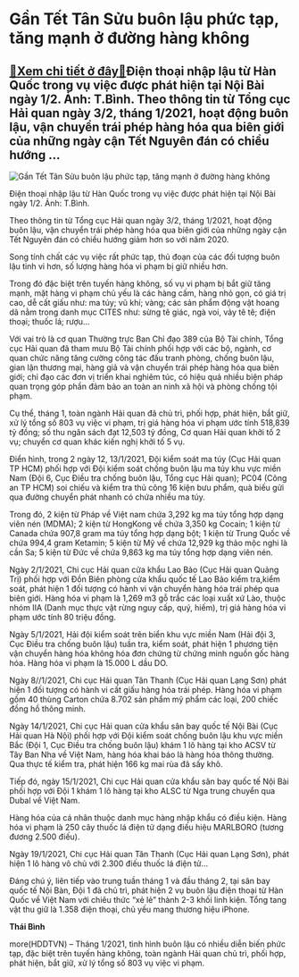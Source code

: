 Gần Tết Tân Sửu buôn lậu phức tạp, tăng mạnh ở đường hàng không
===============================================================

[:gift:Xem chi tiết ở đây:gift:](https://hddtvn.com/gan-tet-tan-suu-buon-lau-phuc-tap-tang-manh-o-duong-hang-khong/)Điện thoại nhập lậu từ Hàn Quốc trong vụ việc được phát hiện tại Nội Bài ngày 1/2. Ảnh: T.Bình. Theo thông tin từ Tổng cục Hải quan ngày 3/2, tháng 1/2021, hoạt động buôn lậu, vận chuyển trái phép hàng hóa qua biên giới của những ngày cận Tết Nguyên đán có chiều hướng …
------------------------------------------------------------------------------------------------------------------------------------------------------------------------------------------------------------------------------------------------------------------------------





![Gần Tết Tân Sửu buôn lậu phức tạp, tăng mạnh ở đường hàng không](https://hddtvn.com/wp-content/uploads/2021/02/23814717.jpg "Gần Tết Tân Sửu buôn lậu phức tạp, tăng mạnh ở đường hàng không")


Điện thoại nhập lậu từ Hàn Quốc trong vụ việc được phát hiện tại Nội Bài ngày 1/2. Ảnh: T.Bình.



Theo thông tin từ Tổng cục Hải quan ngày 3/2, tháng 1/2021, hoạt động buôn lậu, vận chuyển trái phép hàng hóa qua biên giới của những ngày cận Tết Nguyên đán có chiều hướng giảm hơn so với năm 2020.


Song tính chất các vụ việc rất phức tạp, thủ đoạn của các đối tượng buôn lậu tinh vi hơn, số lượng hàng hóa vi phạm bị giữ nhiều hơn.


Trong đó đặc biệt trên tuyến hàng không, số vụ vi phạm bị bắt giữ tăng mạnh, mặt hàng vi phạm chủ yếu là các hàng cấm, hàng nhỏ gọn, có giá trị cao, dễ cất giấu như: ma túy; vũ khí; vàng; các sản phẩm động vật hoang dã nằm trong danh mục CITES như: sừng tê giác, ngà voi, vảy tê tê; điện thoại; thuốc lá; rượu…


Với vai trò là cơ quan Thường trực Ban Chỉ đạo 389 của Bộ Tài chính, Tổng cục Hải quan đã tham mưu Bộ Tài chính phối hợp với các bộ, ngành, cơ quan chức năng tăng cường công tác đấu tranh phòng, chống buôn lậu, gian lận thương mại, hàng giả và vận chuyển trái phép hàng hóa qua biên giới; chỉ đạo các đơn vị triển khai nghiêm túc, có hiệu quả nhiều biện pháp quan trọng góp phần đảm bảo an toàn an ninh xã hội và phòng chống tội phạm.


Cụ thể, tháng 1, toàn ngành Hải quan đã chủ trì, phối hợp, phát hiện, bắt giữ, xử lý tổng số 803 vụ việc vi phạm, trị giá hàng hóa vi phạm ước tính 518,839 tỷ đồng; số thu ngân sách đạt 12,503 tỷ đồng, Cơ quan Hải quan khởi tố 2 vụ; chuyển cơ quan khác kiến nghị khởi tố 5 vụ.


Điển hình, trong 2 ngày 12, 13/1/2021, Đội kiểm soát ma túy (Cục Hải quan TP HCM) phối hợp với Đội kiểm soát chống buôn lậu ma túy khu vực miền Nam (Đội 6, Cục Điều tra chống buôn lậu, Tổng cục Hải quan); PC04 (Công an TP HCM) soi chiếu và kiểm tra thủ công 16 kiện bưu phẩm, quà biếu gửi qua đường chuyển phát nhanh có chứa nhiều ma túy.


Trong đó, 2 kiện từ Pháp về Việt nam chứa 3,292 kg ma túy tổng hợp dạng viên nén (MDMA); 2 kiện từ HongKong về chứa 3,350 kg Cocain; 1 kiện từ Canada chứa 907,8 gram ma túy tổng hợp dạng bột; 1 kiện từ Trung Quốc về chứa 994,4 gram Ketamin; 5 kiện từ Mỹ về chứa 12,929 kg thảo mộc nghi là cần Sa; 5 kiện từ Đức về chứa 9,863 kg ma túy tổng hợp dạng viên nén.


Ngày 2/1/2021, Chi cục Hải quan cửa khẩu Lao Bảo (Cục Hải quan Quảng Trị) phối hợp với Đồn Biên phòng cửa khẩu quốc tế Lao Bảo kiểm tra,kiểm soát, phát hiện 1 đối tượng có hành vi vận chuyển hàng hóa trái phép qua biên giới. Hàng hóa vi phạm là 1,269 m3 gỗ trắc các loại xuất xứ Lào, thuộc nhóm IIA (Danh mục thực vật rừng nguy cấp, quý, hiếm), trị giá hàng hóa vi phạm ước tính 80 triệu đồng.


Ngày 5/1/2021, Hải đội kiểm soát trên biển khu vực miền Nam (Hải đội 3, Cục Điều tra chống buôn lậu) tuần tra, kiểm soát, phát hiện 1 phương tiện vận chuyển hàng hóa không hóa đơn chứng từ chứng minh nguồn gốc hàng hóa. Hàng hóa vi phạm là 15.000 L dầu DO.


Ngày 8//1/2021, Chi cục Hải quan Tân Thanh (Cục Hải quan Lạng Sơn) phát hiện 1 đối tượng có hành vi cất giấu hàng hóa trái phép. Hàng hóa vi phạm gồm 40 thùng Carton chứa 8.702 sản phẩm mỹ phẩm các loại, 200 chiếc đồng hồ thông minh.


Ngày 14/1/2021, Chi cục Hải quan cửa khẩu sân bay quốc tế Nội Bài (Cục Hải quan Hà Nội) phối hợp với Đội kiểm soát chống buôn lậu khu vực miền Bắc (Đội 1, Cục Điều tra chống buôn lậu) khám 1 lô hàng tại kho ACSV từ Tây Ban Nha về Việt Nam, hàng hóa khai báo là hàng hóa thông thường. Qua thực tế kiểm tra, phát hiện 166 kg mai rùa đã sấy khô.


Tiếp đó, ngày 15/1/2021, Chi cục Hải quan cửa khẩu sân bay quốc tế Nội Bài phối hợp với Đội 1 khám 1 lô hàng tại kho ALSC từ Nga trung chuyển qua Dubal về Việt Nam.


Hàng hóa của cá nhân thuộc danh mục hàng nhập khẩu có điều kiện. Hàng hóa vi phạm là 250 cây thuốc lá điện tử dạng điếu hiệu MARLBORO (tương đương 2.500 điếu).


Ngày 19/1/2021, Chi cục Hải quan Tân Thanh (Cục Hải quan Lạng Sơn), phát hiện 1 lô hàng vô chủ với 2.300 điếu thuốc lá điện tử…


Đáng chú ý, liên tiếp vào trung tuần tháng 1 và đầu tháng 2, tại sân bay quốc tế Nội Bàn, Đội 1 đã chủ trì, phát hiện 2 vụ buôn lậu điện thoại từ Hàn Quốc về Việt Nam với chiêu thức “xẻ lẻ” thành 2-3 khối linh kiện. Tổng tang vật thu giữ là 1.358 điện thoại, chủ yếu mang thương hiệu iPhone.




**Thái Bình**



more(HDDTVN) – Tháng 1/2021, tình hình buôn lậu có nhiều diễn biến phức tạp, đặc biệt trên tuyến hàng không, toàn ngành Hải quan chủ trì, phối hợp, phát hiện, bắt giữ, xử lý tổng số 803 vụ việc vi phạm.

